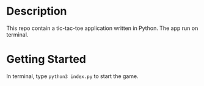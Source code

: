 # Description

This repo contain a tic-tac-toe application written in
Python. The app run on terminal.

# Getting Started
In terminal, type ```python3 index.py``` to start the game.
